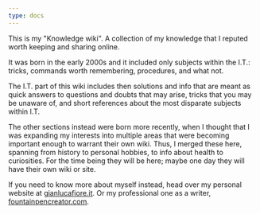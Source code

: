 ```yaml
---
type: docs
---
```


This is my "Knowledge wiki". A collection of my knowledge that I reputed worth keeping and sharing online.

It was born in the early 2000s and it included only subjects within the I.T.: tricks, commands worth remembering, procedures, and what not. 

The I.T. part of this wiki includes then solutions and info that are meant as quick answers to questions and doubts that may arise, tricks that you may be unaware of, and short references about the most disparate subjects within I.T.

The other sections instead were born more recently, when I thought that I was expanding my interests into multiple areas that were becoming important enough to warrant their own wiki. Thus, I merged these here, spanning from history to personal hobbies, to info about health to curiosities. For the time being they will be here; maybe one day they will have their own wiki or site.

If you need to know more about myself instead, head over my personal website at [gianlucafiore.it](https://www.gianlucafiore.it). Or my professional one as a writer, [fountainpencreator.com](https://www.fountainpencreator.com).

